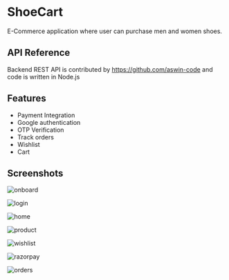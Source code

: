
# ShoeCart
  E-Commerce application where user can purchase men and women shoes.


## API Reference

Backend REST API is contributed by https://github.com/aswin-code and code is written in Node.js



## Features

- Payment Integration
- Google authentication
- OTP Verification
- Track orders
- Wishlist
- Cart


## Screenshots



![onboard](https://user-images.githubusercontent.com/106578107/210341122-e7dde384-e66c-4e6f-b571-e3bd8901a1f9.jpg)

![login](https://user-images.githubusercontent.com/106578107/210341118-cc214d8f-24d5-467c-bbbc-85591e9d6f73.jpg)

![home](https://user-images.githubusercontent.com/106578107/210341107-a463c836-da19-4088-99cd-388707515ce4.jpg)

![product](https://user-images.githubusercontent.com/106578107/210341131-70d46131-a28c-41b4-a45a-693e951bf4f1.jpg)

![wishlist](https://user-images.githubusercontent.com/106578107/210341138-7e2402e0-885a-4a1e-8df5-90cb196d8e6a.jpg)

![razorpay](https://user-images.githubusercontent.com/106578107/210341135-d77a25d3-3f50-4bee-a024-413d36fa4f8c.jpg)

![orders](https://user-images.githubusercontent.com/106578107/210341126-c0784279-c3b9-4d69-82ff-52ade1055cd9.jpg)



